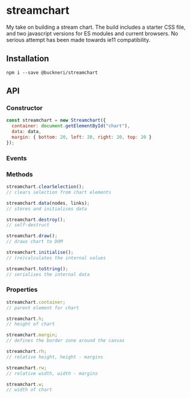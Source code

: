 # streamchart

My take on building a stream chart. The build includes a starter CSS file, and two javascript versions for ES modules and current browsers. No serious attempt has been made towards ie11 compatibility.

## Installation

```shell
npm i --save @buckneri/streamchart
```

## API

### Constructor

```javascript
const streamchart = new Streamchart({
  container: document.getElementById("chart"),
  data: data,
  margin: { bottom: 20, left: 20, right: 20, top: 20 }
});
```

### Events

### Methods

```javascript
streamchart.clearSelection();
// clears selection from chart elements

streamchart.data(nodes, links);
// stores and initialises data

streamchart.destroy();
// self-destruct

streamchart.draw();
// draws chart to DOM

streamchart.initialise();
// (re)calculates the internal values

streamchart.toString();
// serialises the internal data
```

### Properties

```javascript
streamchart.container;
// parent element for chart

streamchart.h;
// height of chart

streamchart.margin;
// defines the border zone around the canvas

streamchart.rh;
// relative height, height - margins

streamchart.rw;
// relative width, width - margins

streamchart.w;
// width of chart
```
